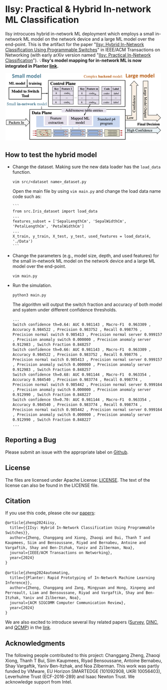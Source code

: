 # IIsy: Practical & Hybrid In-network ML Classification

IIsy introcuces hybrid in-network ML deployment which employs a small in-network ML model on the network device and a large ML model over the end-point. This is the artifact for the paper "[IIsy: Hybrid In-Network Classification Using Programmable Switches](https://doi.org/10.1109/TNET.2024.3364757)" in IEEE/ACM Transactions on Networking (with early arXiv version named "[IIsy: Practical In-Network Classification](https://arxiv.org/pdf/2205.08243)"). 💡**IIsy's model mapping for in-network ML is now integrated in Planter [link](https://github.com/In-Network-Machine-Learning/Planter).**

<img src="src/IIsy.png" width = "500"  align= left/>

## How to test the hybrid model

- Change the dataset. Making sure the new data loader has the ```load_data``` function.
		
     ```
     vim src/<dataset name>_dataset.py
     ```
     Open the main file by using ```vim main.py``` and change the load data name code such as:
     
	  ```
	  from src.Iris_dataset import load_data
	  ...
	  features_subset = ['SepalLengthCm', 'SepalWidthCm', 'PetalLengthCm', 'PetalWidthCm']
	  ...
	  X_train, y_train, X_test, y_test, used_features = load_data(4, './Data')
	  ```
    
- Change the parameters (e.g., model size, depth, and used features) for the small in-network ML model on the network device and a large ML model over the end-point.
		
     ```
     vim main.py
     ```
- Run the simulation.
	
    ```
    python3 main.py
    ``` 
    The algorithm will output the switch fraction and accuracy of both model and syatem under different confidence thresholds.
    
    ```
    ...
    Switch confidence th=0.64: AUC 0.981143 , Macro-F1  0.963309 , Accuracy 0.984522 , Precision 0.983752 , Recall 0.998776 , Precision normal switch 0.985413 , Precision normal server 0.999157  , Precision anomaly switch 0.000000 , Precision anomaly server 0.912983 , Switch Fraction 0.848257
    Switch confidence th=0.66: AUC 0.981143 , Macro-F1  0.963309 , Accuracy 0.984522 , Precision 0.983752 , Recall 0.998776 , Precision normal switch 0.985413 , Precision normal server 0.999157  , Precision anomaly switch 0.000000 , Precision anomaly server 0.912983 , Switch Fraction 0.848257
    Switch confidence th=0.68: AUC 0.981144 , Macro-F1  0.963354 , Accuracy 0.984540 , Precision 0.983774 , Recall 0.998774 , Precision normal switch 0.985442 , Precision normal server 0.999164  , Precision anomaly switch 0.000000 , Precision anomaly server 0.912990 , Switch Fraction 0.848227
    Switch confidence th=0.70: AUC 0.981144 , Macro-F1  0.963354 , Accuracy 0.984540 , Precision 0.983774 , Recall 0.998774 , Precision normal switch 0.985442 , Precision normal server 0.999164  , Precision anomaly switch 0.000000 , Precision anomaly server 0.912990 , Switch Fraction 0.848227
    ...
    ``` 
    
    
## Reporting a Bug
Please submit an issue with the appropriate label on [Github](../../issues).

## License

The files are licensed under Apache License: [LICENSE](./LICENSE). The text of the license can also be found in the LICENSE file.

## Citation
If you use this code, please cite our [papers](https://dl.acm.org/doi/abs/10.1145/3472716.3472846):

```
@article{zheng2024iisy,
  title={{IIsy: Hybrid In-Network Classification Using Programmable Switches}},
  author={Zheng, Changgang and Xiong, Zhaoqi and Bui, Thanh T and Kaupmees, Siim and Bensoussane, Riyad and Bernabeu, Antoine and Vargaftik, Shay and Ben-Itzhak, Yaniv and Zilberman, Noa},
  journal={IEEE/ACM Transactions on Networking},
  year={2024}
}

@article{zheng2024automating,
  title={{Planter: Rapid Prototyping of In-Network Machine Learning Inference}},
  author={Zheng, Changgang and Zang, Mingyuan and Hong, Xinpeng and Perreault, Liam and Bensoussane, Riyad and Vargaftik, Shay and Ben-Itzhak, Yaniv and Zilberman, Noa},
  journal={ACM SIGCOMM Computer Communication Review},
  year={2024}
}
```


We are also excited to introduce several IIsy related papers ([Survey](https://ora.ox.ac.uk/objects/uuid:ffa3130b-140d-4e19-973a-c4800cfacf70/download_file?file_format=application%2Fpdf&safe_filename=Zheng_et_al_2023_In-network_machine_learning.pdf&type_of_work=Journal+article), [DINC](https://ora.ox.ac.uk/objects/uuid:30f4bf57-95bb-4477-aa4d-77d0b9ce76b0/download_file?file_format=application%2Fpdf&safe_filename=Zheng_et_al_2023_DINC_toward_distributed.pdf&type_of_work=Conference+item), and [QCMP](https://ora.ox.ac.uk/objects/uuid:43a1cd2a-0b5b-4570-9e88-bbb4d8df43a6/files/sgq67js54f)) in the [link](https://github.com/In-Network-Machine-Learning/Planter/blob/main/Docs/Projects.md).

## Acknowledgments
The following people contributed to this project: Changgang Zheng, Zhaoqi Xiong, Thanh T Bui, Siim Kaupmees, Riyad Bensoussane, Antoine Bernabeu, Shay Vargaftik, Yaniv Ben-Itzhak, and Noa Zilberman. This work was partly funded by VMware, EU Horizon SMARTEDGE (101092908, UKRI 10056403), Leverhulme Trust (ECF-2016-289) and Isaac Newton Trust. We acknowledge support from Intel. 
